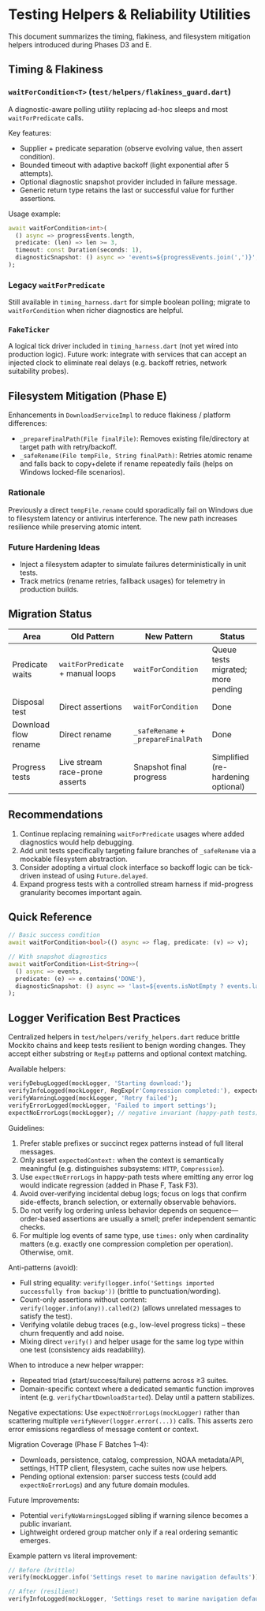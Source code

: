 # Testing Helpers & Reliability Utilities

This document summarizes the timing, flakiness, and filesystem mitigation helpers introduced during Phases D3 and E.

## Timing & Flakiness

### `waitForCondition<T>` (`test/helpers/flakiness_guard.dart`)
A diagnostic-aware polling utility replacing ad-hoc sleeps and most `waitForPredicate` calls.

Key features:
- Supplier + predicate separation (observe evolving value, then assert condition).
- Bounded timeout with adaptive backoff (light exponential after 5 attempts).
- Optional diagnostic snapshot provider included in failure message.
- Generic return type retains the last or successful value for further assertions.

Usage example:
```dart
await waitForCondition<int>(
  () async => progressEvents.length,
  predicate: (len) => len >= 3,
  timeout: const Duration(seconds: 1),
  diagnosticSnapshot: () async => 'events=${progressEvents.join(',')}',
);
```

### Legacy `waitForPredicate`
Still available in `timing_harness.dart` for simple boolean polling; migrate to `waitForCondition` when richer diagnostics are helpful.

### `FakeTicker`
A logical tick driver included in `timing_harness.dart` (not yet wired into production logic). Future work: integrate with services that can accept an injected clock to eliminate real delays (e.g. backoff retries, network suitability probes).

## Filesystem Mitigation (Phase E)
Enhancements in `DownloadServiceImpl` to reduce flakiness / platform differences:

- `_prepareFinalPath(File finalFile)`: Removes existing file/directory at target path with retry/backoff.
- `_safeRename(File tempFile, String finalPath)`: Retries atomic rename and falls back to copy+delete if rename repeatedly fails (helps on Windows locked-file scenarios).

### Rationale
Previously a direct `tempFile.rename` could sporadically fail on Windows due to filesystem latency or antivirus interference. The new path increases resilience while preserving atomic intent.

### Future Hardening Ideas
- Inject a filesystem adapter to simulate failures deterministically in unit tests.
- Track metrics (rename retries, fallback usages) for telemetry in production builds.

## Migration Status
| Area | Old Pattern | New Pattern | Status |
|------|-------------|-------------|--------|
| Predicate waits | `waitForPredicate` + manual loops | `waitForCondition` | Queue tests migrated; more pending |
| Disposal test | Direct assertions | `waitForCondition` | Done |
| Download flow rename | Direct rename | `_safeRename` + `_prepareFinalPath` | Done |
| Progress tests | Live stream race-prone asserts | Snapshot final progress | Simplified (re-hardening optional) |

## Recommendations
1. Continue replacing remaining `waitForPredicate` usages where added diagnostics would help debugging.
2. Add unit tests specifically targeting failure branches of `_safeRename` via a mockable filesystem abstraction.
3. Consider adopting a virtual clock interface so backoff logic can be tick-driven instead of using `Future.delayed`.
4. Expand progress tests with a controlled stream harness if mid-progress granularity becomes important again.

## Quick Reference
```dart
// Basic success condition
await waitForCondition<bool>(() async => flag, predicate: (v) => v);

// With snapshot diagnostics
await waitForCondition<List<String>>(
  () async => events,
  predicate: (e) => e.contains('DONE'),
  diagnosticSnapshot: () async => 'last=${events.isNotEmpty ? events.last : 'none'}',
);
```

## Logger Verification Best Practices
Centralized helpers in `test/helpers/verify_helpers.dart` reduce brittle Mockito chains and keep tests resilient to benign wording changes. They accept either substring or `RegExp` patterns and optional context matching.

Available helpers:
```dart
verifyDebugLogged(mockLogger, 'Starting download:');
verifyInfoLogged(mockLogger, RegExp(r'Compression completed:'), expectedContext: 'Compression');
verifyWarningLogged(mockLogger, 'Retry failed');
verifyErrorLogged(mockLogger, 'Failed to import settings');
expectNoErrorLogs(mockLogger); // negative invariant (happy-path tests)
```

Guidelines:
1. Prefer stable prefixes or succinct regex patterns instead of full literal messages.
2. Only assert `expectedContext:` when the context is semantically meaningful (e.g. distinguishes subsystems: `HTTP`, `Compression`).
3. Use `expectNoErrorLogs` in happy-path tests where emitting any error log would indicate regression (added in Phase F, Task F3).
4. Avoid over‑verifying incidental debug logs; focus on logs that confirm side-effects, branch selection, or externally observable behaviors.
5. Do not verify log ordering unless behavior depends on sequence—order-based assertions are usually a smell; prefer independent semantic checks.
6. For multiple log events of same type, use `times:` only when cardinality matters (e.g. exactly one compression completion per operation). Otherwise, omit.

Anti-patterns (avoid):
- Full string equality: `verify(logger.info('Settings imported successfully from backup'))` (brittle to punctuation/wording).
- Count-only assertions without content: `verify(logger.info(any)).called(2)` (allows unrelated messages to satisfy the test).
- Verifying volatile debug traces (e.g., low-level progress ticks) – these churn frequently and add noise.
- Mixing direct `verify()` and helper usage for the same log type within one test (consistency aids readability).

When to introduce a new helper wrapper:
- Repeated triad (start/success/failure) patterns across ≥3 suites.
- Domain-specific context where a dedicated semantic function improves intent (e.g. `verifyChartDownloadStarted`). Delay until a pattern stabilizes.

Negative expectations:
Use `expectNoErrorLogs(mockLogger)` rather than scattering multiple `verifyNever(logger.error(...))` calls. This asserts zero error emissions regardless of message content or context.

Migration Coverage (Phase F Batches 1–4):
- Downloads, persistence, catalog, compression, NOAA metadata/API, settings, HTTP client, filesystem, cache suites now use helpers.
- Pending optional extension: parser success tests (could add `expectNoErrorLogs`) and any future domain modules.

Future Improvements:
- Potential `verifyNoWarningsLogged` sibling if warning silence becomes a public invariant.
- Lightweight ordered group matcher only if a real ordering semantic emerges.

Example pattern vs literal improvement:
```dart
// Before (brittle)
verify(mockLogger.info('Settings reset to marine navigation defaults'));

// After (resilient)
verifyInfoLogged(mockLogger, 'Settings reset to marine navigation defaults');
```

